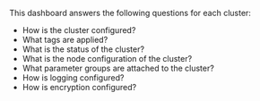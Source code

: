 This dashboard answers the following questions for each cluster:

- How is the cluster configured?
- What tags are applied?
- What is the status of the cluster?
- What is the node configuration of the cluster?
- What parameter groups are attached to the cluster?
- How is logging configured?
- How is encryption configured?
